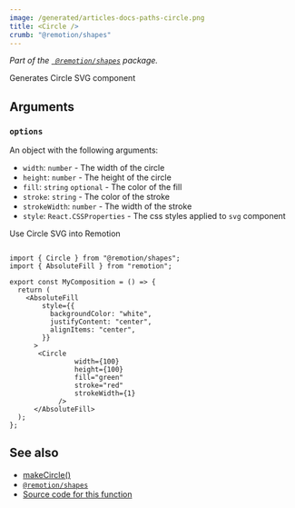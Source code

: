 ```yaml
---
image: /generated/articles-docs-paths-circle.png
title: <Circle />
crumb: "@remotion/shapes"
---
```


_Part of the [` @remotion/shapes`](/docs/shapes) package._

Generates Circle SVG component

## Arguments

### `options`
An object with the following arguments:

- `width`: `number` - The width of the circle
- `height`: `number` - The height of the circle
- `fill`: `string` `optional` - The color of the fill
- `stroke`: `string` - The color of the stroke
- `strokeWidth`: `number` - The width of the stroke
- `style`: `React.CSSProperties` - The css styles applied to `svg` component


Use Circle SVG into Remotion

```tsx twoslash

import { Circle } from "@remotion/shapes";
import { AbsoluteFill } from "remotion";

export const MyComposition = () => {
  return (
    <AbsoluteFill
        style={{
          backgroundColor: "white",
          justifyContent: "center",
          alignItems: "center",
        }}
      >
       <Circle
				width={100}
				height={100}
				fill="green"
				stroke="red"
				strokeWidth={1}
			/>
      </AbsoluteFill>
  );
};
```

## See also
- [makeCircle()](/docs/shapes/make-circle)
- [`@remotion/shapes`](/docs/shapes)
- [Source code for this function](https://github.com/remotion-dev/remotion/blob/main/packages/shapes/src/make-triangle.tsx)
